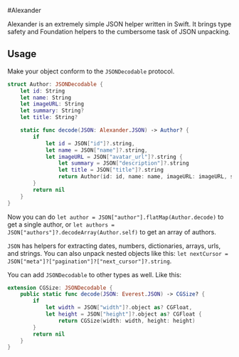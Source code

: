 #Alexander

 Alexander is an extremely simple JSON helper written in Swift. It brings type safety and Foundation helpers to the cumbersome task of JSON unpacking.

## Usage

Make your object conform to the `JSONDecodable` protocol.

```swift
struct Author: JSONDecodable {
    let id: String
    let name: String
    let imageURL: String
    let summary: String?
    let title: String?

    static func decode(JSON: Alexander.JSON) -> Author? {
        if
            let id = JSON["id"]?.string,
            let name = JSON["name"]?.string,
            let imageURL = JSON["avatar_url"]?.string {
                let summary = JSON["description"]?.string
                let title = JSON["title"]?.string
                return Author(id: id, name: name, imageURL: imageURL, summary: summary, title: title)
        }
        return nil
    }
}
```

Now you can do `let author = JSON["author"].flatMap(Author.decode)` to get a single author, or `let authors = JSON["authors"]?.decodeArray(Author.self)` to get an array of authors.

`JSON` has helpers for extracting dates, numbers, dictionaries, arrays, urls, and strings. You can also unpack nested objects like this: `let nextCursor = JSON["meta"]?["pagination"]?["next_cursor"]?.string`.

You can add `JSONDecodable` to other types as well. Like this:

```swift
extension CGSize: JSONDecodable {
    public static func decode(JSON: Everest.JSON) -> CGSize? {
        if
            let width = JSON["width"]?.object as? CGFloat,
            let height = JSON["height"]?.object as? CGFloat {
                return CGSize(width: width, height: height)
        }
        return nil
    }
}
```
